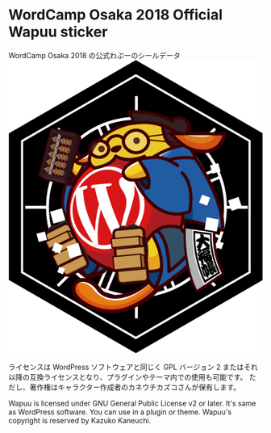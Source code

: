 # WordCamp Osaka 2018 Official Wapuu sticker
WordCamp Osaka 2018 の公式わぷーのシールデータ
![WordCamp Osaka 2018 Official Wapuu](sticker_color.png) 



ライセンスは WordPress ソフトウェアと同じく GPL バージョン 2 またはそれ以降の互換ライセンスとなり、プラグインやテーマ内での使用も可能です。
ただし、著作権はキャラクター作成者のカネウチカズコさんが保有します。

Wapuu is licensed under GNU General Public License v2 or later. It's same as WordPress software. You can use in a plugin or theme.
Wapuu's copyright is reserved by Kazuko Kaneuchi.

